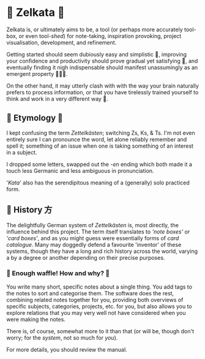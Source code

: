 󰭷  Zelkata 🥬
============

Zelkata is, or ultimately aims to be, a tool (or perhaps more accurately tool-box, or even tool-*shed*) for
note-taking, inspiration provoking, project visualisation, development, and refinement.

Getting started should seem dubiously easy and simplistic 🤔, improving your confidence and productivity should prove
gradual yet satisfying 🙂‍, and eventually finding it nigh indispensable should manifest unassumingly as an
emergent property 🥬🫨🥬.

On the other hand, it may utterly clash with with the way your brain naturally prefers to process information, or that
 you have tirelessly trained yourself to think and work in a very different way 🤨.

## 󰿀 Etymology 🫎

I kept confusing the term *Zettelkästen*; switching Zs, Ks, & Ts.
I'm not even entirely sure I can pronounce the word, let alone reliably remember and spell it; something of an issue
when one is taking something of an interest in a subject.

I dropped some letters, swapped out the *-en* ending which both made it a touch less Germanic and less ambiguous in
pronunciation.

'*Kata*' also has the serendipitous meaning of a (generally) solo practiced form.


## 󰭰 History 方

The delightfully German system of *Zettelkästen* is, most directly, the influence behind this project.
The term itself translates to *'note boxes'* or *'card boxes'*, and as you might guess were essentially forms of
*card catalogue*.
Many may doggedly defend a favourite 'inventor' of these systems, though they have a long and rich history across the
world, varying a by a degree or another depending on their precise purposes.


### 󱟱 Enough waffle! How and why? 󰪶

You write many short, specific notes about a single thing.
You add tags to the notes to sort and categorise them.
The software does the rest, combining related notes together for you, providing both overviews of specific subjects,
categories, projects, etc. for you, but also allows you to explore relations that you may very well not have considered
when you were making the notes.

There is, of course, somewhat more to it than that (or will be, though don't worry; for the *system*, not so much for
*you*).

For more details, you should review the manual.

